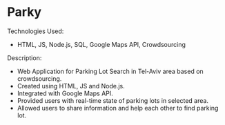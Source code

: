 # Parky
Technologies Used:
* HTML, JS, Node.js, SQL, Google Maps API, Crowdsourcing

Description:
* Web Application for Parking Lot Search in Tel-Aviv area based on crowdsourcing. 
* Created using HTML, JS and Node.js. 
* Integrated with Google Maps API. 
* Provided users with real-time state of parking lots in selected area. 
* Allowed users to share information and help each other to find parking lot.
